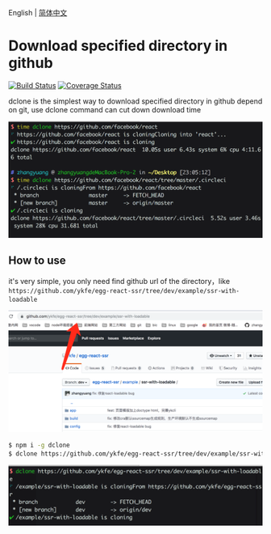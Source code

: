 English | [简体中文](./README_zh-CN.md)

# Download specified directory in github

<a href="https://circleci.com/gh/ykfe"><img src="https://img.shields.io/circleci/build/github/ykfe/dclone/master.svg" alt="Build Status"></a>
<a href="https://codecov.io/gh/ykfe/dclone"><img src="https://codecov.io/gh/ykfe/dclone/branch/master/graph/badge.svg" alt="Coverage Status"></a>

dclone is the simplest way to download specified directory in github depend on git, use dclone command can cut down download time

![](./image/time.png)

## How to use

it's very simple, you only need find github url of the directory，like `https://github.com/ykfe/egg-react-ssr/tree/dev/example/ssr-with-loadable`

![](./image/example.png)

```bash
$ npm i -g dclone
$ dclone https://github.com/ykfe/egg-react-ssr/tree/dev/example/ssr-with-loadable
```

![](./image/dg.png)